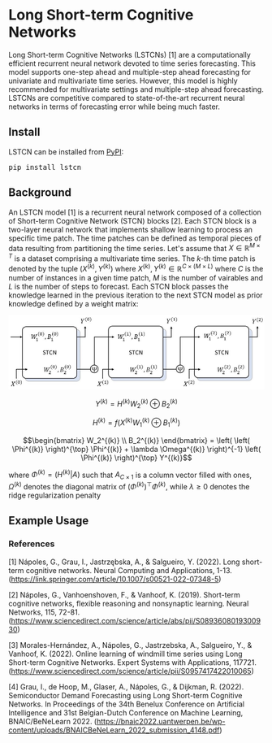 # Long Short-term Cognitive Networks

Long Short-term Cognitive Networks (LSTCNs) [1] are a computationally efficient recurrent neural network devoted to time series forecasting. This model supports one-step ahead and multiple-step ahead forecasting for univariate and multivariate time series. However, this model is highly recommended for multivariate settings and multiple-step ahead forecasting. LSTCNs are competitive compared to state-of-the-art recurrent neural networks in terms of forecasting error while being much faster.

## Install

LSTCN can be installed from [PyPI](https://pypi.org/project/lstcn):

<pre>
pip install lstcn
</pre>

## Background

An LSTCN model [1] is a recurrent neural network composed of a collection of Short-term Cognitive Network (STCN) blocks [2]. Each STCN block is a two-layer neural network that implements shallow learning to process an specific time patch. The time patches can be defined as temporal pieces of data resulting from partitioning the time series. Let's assume that $X \in \mathbb{R}^{M \times T}$ is a dataset comprising a multivariate time series. The $k$-th time patch is denoted by the tuple $(X^{(k)}, Y^{(k)})$ where $X^{(k)}, Y^{(k)} \in \mathbb{R}^{C \times (M \times L)}$ where $C$ is the number of instances in a given time patch, $M$ is the number of vairables and $L$ is the number of steps to forecast. Each STCN block passes the knowledge learned in the previous iteration to the next STCN model as prior knowledge defined by a weight matrix:

<p align="center">
  <img src="https://github.com/gnapoles/lstcn/blob/390b3ba84200e0bc58524e87138db4f45ac8f591/figures/LSTCN_diagram.jpg?raw=true" width="800" />
</p>



```math
Y^{(k)}=H^{(k)} W_2^{(k)} \oplus B_2^{(k)}
```

```math
H^{(k)}=f\left(X^{(k)} W_1^{(k)} \oplus B_1^{(k)} \right)
```

```math
\begin{bmatrix} 
W_2^{(k)} \\ 
B_2^{(k)} 
\end{bmatrix} 
= \left( \left( \Phi^{(k)} \right)^{\top} \Phi^{(k)} + \lambda \Omega^{(k)} \right)^{-1} \left( \Phi^{(k)} \right)^{\top} Y^{(k)}
```

where $\Phi^{(k)}=(H^{(k)}|A)$ such that $A_{C \times 1}$ is a column vector filled with ones, $\Omega^{(k)}$ denotes the diagonal matrix of $(\Phi^{(k)})^{\top} \Phi^{(k)}$, while $\lambda \geq 0$ denotes the ridge regularization penalty

## Example Usage



### References
[1] Nápoles, G., Grau, I., Jastrzębska, A., & Salgueiro, Y. (2022). Long short-term cognitive networks. Neural Computing and Applications, 1-13.(https://link.springer.com/article/10.1007/s00521-022-07348-5)

[2] Nápoles, G., Vanhoenshoven, F., & Vanhoof, K. (2019). Short-term cognitive networks, flexible reasoning and nonsynaptic learning. Neural Networks, 115, 72-81. (https://www.sciencedirect.com/science/article/abs/pii/S0893608019300930)

[3] Morales-Hernández, A., Nápoles, G., Jastrzebska, A., Salgueiro, Y., & Vanhoof, K. (2022). Online learning of windmill time series using Long Short-term Cognitive Networks. Expert Systems with Applications, 117721. (https://www.sciencedirect.com/science/article/pii/S0957417422010065)

[4] Grau, I., de Hoop, M., Glaser, A., Nápoles, G., & Dijkman, R. (2022). Semiconductor Demand Forecasting using Long Short-term Cognitive Networks. In Proceedings of the 34th Benelux Conference on Artificial Intelligence and 31st Belgian-Dutch Conference on Machine Learning, BNAIC/BeNeLearn 2022. (https://bnaic2022.uantwerpen.be/wp-content/uploads/BNAICBeNeLearn_2022_submission_4148.pdf)
